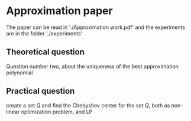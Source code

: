 # Approximation paper
The paper can be read in './Approximation work.pdf' and the experiments are in the folder './experiments'
## Theoretical question 
Question number two, about the uniqueness of the best approximation polynomial 
## Practical question 
create a set $Q$ and find the Chebyshev center for the set $Q$, both as non-linear optimization problem, and LP